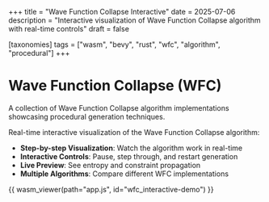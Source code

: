 +++
title = "Wave Function Collapse Interactive"
date = 2025-07-06
description = "Interactive visualization of Wave Function Collapse algorithm with real-time controls"
draft = false

[taxonomies]
tags = ["wasm", "bevy", "rust", "wfc", "algorithm", "procedural"]
+++

# Wave Function Collapse (WFC)

A collection of Wave Function Collapse algorithm implementations showcasing procedural generation techniques.

Real-time interactive visualization of the Wave Function Collapse algorithm:
- **Step-by-step Visualization**: Watch the algorithm work in real-time
- **Interactive Controls**: Pause, step through, and restart generation
- **Live Preview**: See entropy and constraint propagation
- **Multiple Algorithms**: Compare different WFC implementations


{{ wasm_viewer(path="app.js", id="wfc_interactive-demo") }} 

